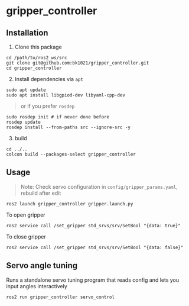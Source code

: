 # gripper_controller

## Installation
1) Clone this package
```
cd /path/to/ros2_ws/src
git clone git@github.com:bk1021/gripper_controller.git
cd gripper_controller
```
2) Install dependencies via `apt`
```
sudo apt update
sudo apt install libgpiod-dev libyaml-cpp-dev
```
> or if you prefer `rosdep`
```
sudo rosdep init # if never done before
rosdep update
rosdep install --from-paths src --ignore-src -y
```
3) build
```
cd ../..
colcon build --packages-select gripper_controller
```

## Usage
> Note: Check servo configuration in `config/gripper_params.yaml`, rebuild after edit
```
ros2 launch gripper_controller gripper.launch.py
```
To open gripper
```
ros2 service call /set_gripper std_srvs/srv/SetBool "{data: true}"
```
To close gripper
```
ros2 service call /set_gripper std_srvs/srv/SetBool "{data: false}"
```

## Servo angle tuning
Runs a standalone servo tuning program that reads config and lets you input angles interactively
```
ros2 run gripper_controller servo_control
```
